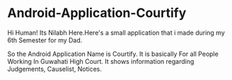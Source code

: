 # Android-Application-Courtify

Hi Human!
Its Nilabh Here.Here's a small application that i made during my 6th Semester for my Dad.

So the Android Application Name is Courtify. It is basically For all People Working In Guwahati High Court. It shows information regarding Judgements, Causelist, Notices.
